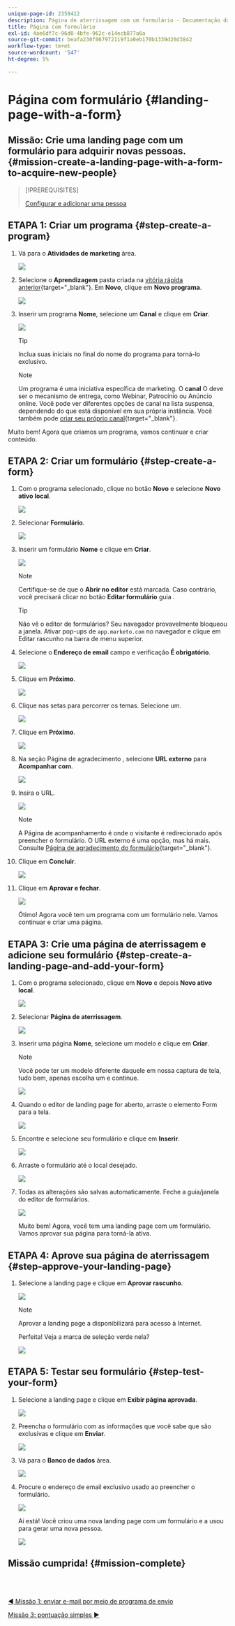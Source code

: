 ```yaml
---
unique-page-id: 2359412
description: Página de aterrissagem com um formulário - Documentação da Marketo - Documentação do produto
title: Página com formulário
exl-id: 4ae6df7c-96d0-4bfe-962c-e14ecb877a6a
source-git-commit: beafa230f067972119f1a0eb170b1339d20d3842
workflow-type: tm+mt
source-wordcount: '547'
ht-degree: 5%

---
```


# Página com formulário {#landing-page-with-a-form}

## Missão: Crie uma landing page com um formulário para adquirir novas pessoas. {#mission-create-a-landing-page-with-a-form-to-acquire-new-people}

>[!PREREQUISITES]
>
>[Configurar e adicionar uma pessoa](/help/marketo/getting-started/quick-wins/get-set-up-and-add-a-person.md)

## ETAPA 1: Criar um programa {#step-create-a-program}

1. Vá para o **Atividades de marketing** área.

   ![](assets/landing-page-with-a-form-1.png)

1. Selecione o **Aprendizagem** pasta criada na [vitória rápida anterior](/help/marketo/getting-started/quick-wins/send-an-email.md){target=&quot;_blank&quot;}. Em **Novo**, clique em **Novo programa**.

   ![](assets/landing-page-with-a-form-2.png)

1. Inserir um programa **Nome**, selecione um **Canal** e clique em **Criar**.

   ![](assets/landing-page-with-a-form-3.png)

   >[!TIP]
   >
   >Inclua suas iniciais no final do nome do programa para torná-lo exclusivo.

   >[!NOTE]
   >
   >Um programa é uma iniciativa específica de marketing. O **canal** O deve ser o mecanismo de entrega, como Webinar, Patrocínio ou Anúncio online. Você pode ver diferentes opções de canal na lista suspensa, dependendo do que está disponível em sua própria instância. Você também pode [criar seu próprio canal](/help/marketo/product-docs/administration/tags/create-a-program-channel.md){target=&quot;_blank&quot;}.

Muito bem! Agora que criamos um programa, vamos continuar e criar conteúdo.

## ETAPA 2: Criar um formulário {#step-create-a-form}

1. Com o programa selecionado, clique no botão **Novo** e selecione **Novo ativo local**.

   ![](assets/landing-page-with-a-form-4.png)

1. Selecionar **Formulário**.

   ![](assets/landing-page-with-a-form-5.png)

1. Inserir um formulário **Nome** e clique em **Criar**.

   ![](assets/landing-page-with-a-form-6.png)

   >[!NOTE]
   >
   >Certifique-se de que o **Abrir no editor** está marcada. Caso contrário, você precisará clicar no botão **Editar formulário** guia .

   >[!TIP]
   >
   >Não vê o editor de formulários? Seu navegador provavelmente bloqueou a janela. Ativar pop-ups de `app.marketo.com` no navegador e clique em Editar rascunho na barra de menu superior.

1. Selecione o **Endereço de email** campo e verificação **É obrigatório**.

   ![](assets/landing-page-with-a-form-7.png)

1. Clique em **Próximo**.

   ![](assets/landing-page-with-a-form-8.png)

1. Clique nas setas para percorrer os temas. Selecione um.

   ![](assets/landing-page-with-a-form-9.png)

1. Clique em **Próximo**.

   ![](assets/landing-page-with-a-form-10.png)

1. Na seção Página de agradecimento , selecione **URL externo** para **Acompanhar com**.

   ![](assets/landing-page-with-a-form-11.png)

1. Insira o URL.

   ![](assets/landing-page-with-a-form-12.png)

   >[!NOTE]
   >
   >A Página de acompanhamento é onde o visitante é redirecionado após preencher o formulário. O URL externo é uma opção, mas há mais. Consulte [Página de agradecimento do formulário](/help/marketo/product-docs/demand-generation/forms/creating-a-form/set-a-form-thank-you-page.md){target=&quot;_blank&quot;}.

1. Clique em **Concluir**.

   ![](assets/landing-page-with-a-form-13.png)

1. Clique em **Aprovar e fechar**.

   ![](assets/landing-page-with-a-form-14.png)

   Ótimo! Agora você tem um programa com um formulário nele. Vamos continuar e criar uma página.

## ETAPA 3: Crie uma página de aterrissagem e adicione seu formulário {#step-create-a-landing-page-and-add-your-form}

1. Com o programa selecionado, clique em **Novo** e depois **Novo ativo local**.

   ![](assets/landing-page-with-a-form-15.png)

1. Selecionar **Página de aterrissagem**.

   ![](assets/landing-page-with-a-form-16.png)

1. Inserir uma página **Nome**, selecione um modelo e clique em **Criar**.

   >[!NOTE]
   >
   >Você pode ter um modelo diferente daquele em nossa captura de tela, tudo bem, apenas escolha um e continue.

   ![](assets/landing-page-with-a-form-17.png)

1. Quando o editor de landing page for aberto, arraste o elemento Form para a tela.

   ![](assets/landing-page-with-a-form-18.png)

1. Encontre e selecione seu formulário e clique em **Inserir**.

   ![](assets/landing-page-with-a-form-19.png)

1. Arraste o formulário até o local desejado.

   ![](assets/landing-page-with-a-form-20.png)

1. Todas as alterações são salvas automaticamente. Feche a guia/janela do editor de formulários.

   ![](assets/landing-page-with-a-form-21.png)

   Muito bem! Agora, você tem uma landing page com um formulário. Vamos aprovar sua página para torná-la ativa.

## ETAPA 4: Aprove sua página de aterrissagem {#step-approve-your-landing-page}

1. Selecione a landing page e clique em **Aprovar rascunho**.

   ![](assets/landing-page-with-a-form-22.png)

   >[!NOTE]
   >
   >Aprovar a landing page a disponibilizará para acesso à Internet.

   Perfeita! Veja a marca de seleção verde nela?

   ![](assets/landing-page-with-a-form-23.png)

## ETAPA 5: Testar seu formulário {#step-test-your-form}

1. Selecione a landing page e clique em **Exibir página aprovada**.

   ![](assets/landing-page-with-a-form-24.png)

1. Preencha o formulário com as informações que você sabe que são exclusivas e clique em **Enviar**.

   ![](assets/landing-page-with-a-form-25.png)

1. Vá para o **Banco de dados** área.

   ![](assets/landing-page-with-a-form-26.png)

1. Procure o endereço de email exclusivo usado ao preencher o formulário.

   ![](assets/landing-page-with-a-form-27.png)

   Aí está! Você criou uma nova landing page com um formulário e a usou para gerar uma nova pessoa.

   ![](assets/landing-page-with-a-form-28.png)

## Missão cumprida! {#mission-complete}

<br> 

[◄ Missão 1: enviar e-mail por meio de programa de envio](/help/marketo/getting-started/quick-wins/send-an-email.md)

[Missão 3: pontuação simples ►](/help/marketo/getting-started/quick-wins/simple-scoring.md)
